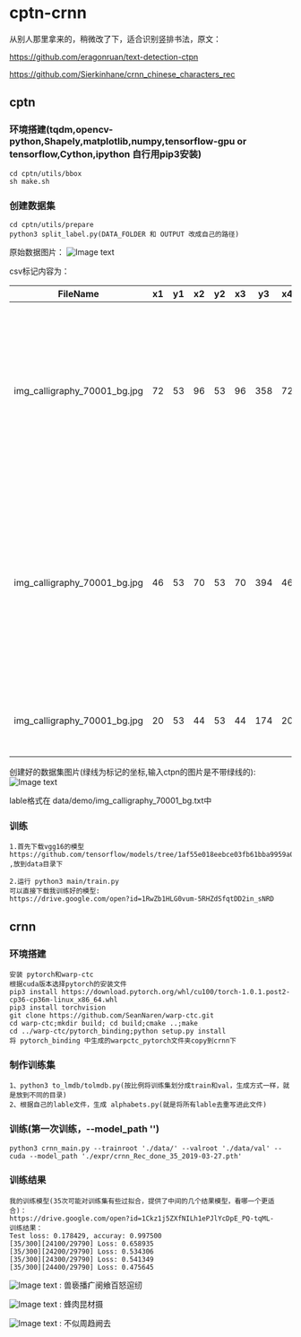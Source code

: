 # cptn-crnn

从别人那里拿来的，稍微改了下，适合识别竖排书法，原文：

https://github.com/eragonruan/text-detection-ctpn

https://github.com/Sierkinhane/crnn_chinese_characters_rec


## cptn

### 环境搭建(tqdm,opencv-python,Shapely,matplotlib,numpy,tensorflow-gpu or tensorflow,Cython,ipython 自行用pip3安装)
 
    cd cptn/utils/bbox
    sh make.sh

### 创建数据集
    cd cptn/utils/prepare
    python3 split_label.py(DATA_FOLDER 和 OUTPUT 改成自己的路径)

   原始数据图片：
   ![Image text](https://github.com/hwwu/cptn-crnn/blob/master/cptn/data/demo/source/img_calligraphy_70001_bg.jpg)
 
   csv标记内容为：
 
   FileName                    | x1| y1| x2| y2| x3| y3| x4| y4| text
   ----------------------------|---|---|---|---|---|---|---|---|------
   img_calligraphy_70001_bg.jpg|72 |53 |96 |53 |96 |358|72 |358|黎沈昨骑托那缝丁聚侮篮海炭
   img_calligraphy_70001_bg.jpg|46 |53 |70 |53 |70 |394|46 |394|缩蝇躁劣趋拴局伦绸启杭吭惯蛋仅
   img_calligraphy_70001_bg.jpg|20 |53 |44 |53 |44 |174|20 |174|效射市关蝉
 
   创建好的数据集图片(绿线为标记的坐标,输入ctpn的图片是不带绿线的):
   ![Image text](https://github.com/hwwu/cptn-crnn/blob/master/cptn/data/demo/img_calligraphy_70001_bg.jpg)
 
   lable格式在 data/demo/img_calligraphy_70001_bg.txt中

### 训练
  
    1.首先下载vgg16的模型
    https://github.com/tensorflow/models/tree/1af55e018eebce03fb61bba9959a04672536107d/research/slim
    ,放到data目录下
  
    2.运行 python3 main/train.py
    可以直接下载我训练好的模型:
    https://drive.google.com/open?id=1RwZb1HLG0vum-5RHZdSfqtDD2in_sNRD
 
 
 ## crnn
 
 ### 环境搭建
 
    安装 pytorch和warp-ctc
    根据cuda版本选择pytorch的安装文件
    pip3 install https://download.pytorch.org/whl/cu100/torch-1.0.1.post2-cp36-cp36m-linux_x86_64.whl
    pip3 install torchvision
    git clone https://github.com/SeanNaren/warp-ctc.git
    cd warp-ctc;mkdir build; cd build;cmake ..;make
    cd ../warp-ctc/pytorch_binding;python setup.py install
    将 pytorch_binding 中生成的warpctc_pytorch文件夹copy到crnn下
    
 ### 制作训练集
    1、python3 to_lmdb/tolmdb.py(按比例将训练集划分成train和val，生成方式一样，就是放到不同的目录)
    2、根据自己的lable文件，生成 alphabets.py(就是将所有lable去重写进此文件)
    
 ### 训练(第一次训练，--model_path '')
    python3 crnn_main.py --trainroot './data/' --valroot './data/val' --cuda --model_path './expr/crnn_Rec_done_35_2019-03-27.pth'
    
    
 ### 训练结果
    我的训练模型(35次可能对训练集有些过拟合，提供了中间的几个结果模型，看哪一个更适合)：
    https://drive.google.com/open?id=1Ckz1j5ZXfNILh1ePJlYcDpE_PQ-tqML- 
    训练结果：
    Test loss: 0.178429, accuray: 0.997500
    [35/300][24100/29790] Loss: 0.658935
    [35/300][24200/29790] Loss: 0.534306
    [35/300][24300/29790] Loss: 0.541349
    [35/300][24400/29790] Loss: 0.475645
 ![Image text](https://github.com/hwwu/cptn-crnn/blob/master/crnn/test_images/1img_calligraphy_80040_bg.jpg) : 兽亵播疒阌飨百怒逭纫
 
 ![Image text](https://github.com/hwwu/cptn-crnn/blob/master/crnn/test_images/3img_calligraphy_80011_bg.jpg) : 蜂肉昆材摄
 
 ![Image text](https://github.com/hwwu/cptn-crnn/blob/master/crnn/test_images/3img_calligraphy_80017_bg.jpg) : 不似周趋阙去
